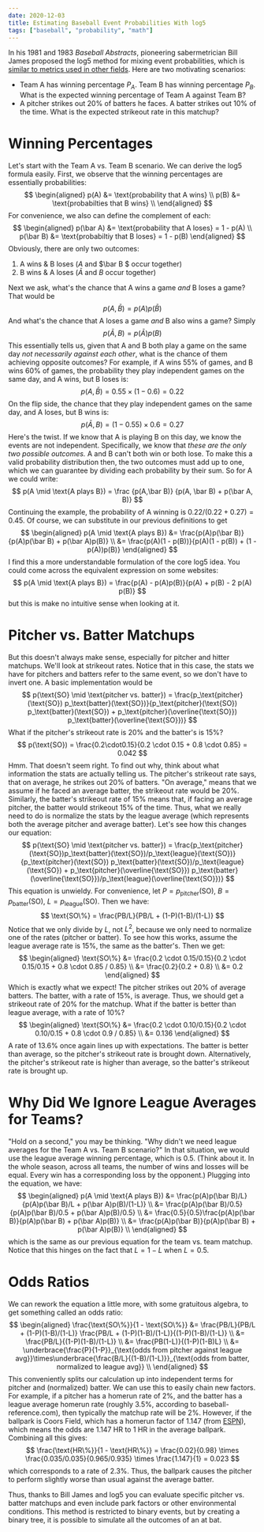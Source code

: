 ```yaml
---
date: 2020-12-03
title: Estimating Baseball Event Probabilities With log5
tags: ["baseball", "probability", "math"]
---
```


In his 1981 and 1983 *Baseball Abstracts*, pioneering sabermetrician Bill James proposed the log5 method for mixing event probabilities, which is [similar to metrics used in other fields](https://angrystatistician.blogspot.com/2013/03/baseball-chess-psychology-and.html). Here are two motivating scenarios:

- Team A has winning percentage $P_A$. Team B has winning percentage $P_B$. What is the expected winning percentage of Team A against Team B?
- A pitcher strikes out 20% of batters he faces. A batter strikes out 10% of the time. What is the expected strikeout rate in this matchup?

# Winning Percentages

Let's start with the Team A vs. Team B scenario. We can derive the log5 formula easily. First, we observe that the winning percentages are essentially probabilities:
$$
\begin{aligned}
p(A) &= \text{probability that A wins} \\
p(B) &= \text{probabilties that B wins} \\
\end{aligned}
$$
 For convenience, we also can define the complement of each:
$$
\begin{aligned}
p(\bar A) &= \text{probability that A loses} = 1 - p(A) \\
p(\bar B) &= \text{probabiltiy that B loses} = 1 - p(B)
\end{aligned}
$$
Obviously, there are only two outcomes:

1. A wins & B loses ($A$ and $\bar B $ occur together)
2. B wins & A loses ($\bar A$ and $B$ occur together)

Next we ask, what's the chance that A wins a game *and* B loses a game? That would be
$$
p(A,\bar B) = p(A)p(\bar B)
$$
And what's the chance that A loses a game *and* B also wins a game? Simply
$$
p(\bar A, B) = p(\bar A)p(B)
$$
This essentially tells us, given that A and B both play a game on the same day *not necessarily against each other*, what is the chance of them achieving opposite outcomes? For example, if A wins 55% of games, and B wins 60% of games, the probability they play independent games on the same day, and A wins, but B loses is:
$$
p(A, \bar B) = 0.55 \times (1 - 0.6) = 0.22
$$
On the flip side, the chance that they play independent games on the same day, and A loses, but B wins is:
$$
p(\bar A, B) = (1 - 0.55) \times 0.6 = 0.27
$$
Here's the twist. If we know that A is playing B on this day, we know the events are not independent. Specifically, we know that *these are the only two possible outcomes.* A and B can't both win or both lose. To make this a valid probability distribution then, the two outcomes must add up to one, which we can guarantee by dividing each probability by their sum. So for A we could write:
$$
p(A \mid \text{A plays B}) = \frac {p(A,\bar B)} {p(A, \bar B) + p(\bar A, B)}
$$
Continuing the example, the probability of A winning is $0.22 / (0.22 + 0.27) = 0.45$. Of course, we can substitute in our previous definitions to get
$$
\begin{aligned}
p(A \mid \text{A plays B}) &= \frac{p(A)p(\bar B)}{p(A)p(\bar B) + p(\bar A)p(B)} \\
&= \frac{p(A)(1 - p(B))}{p(A)(1 - p(B)) + (1 - p(A))p(B)}
\end{aligned}
$$
I find this a more understandable formulation of the core log5 idea. You could come across the equivalent expression on some websites:
$$
p(A \mid \text{A plays B}) = \frac{p(A) - p(A)p(B)}{p(A) + p(B) - 2 p(A) p(B)}
$$
but this is make no intuitive sense when looking at it. 

# Pitcher vs. Batter Matchups

But this doesn't always make sense, especially for pitcher and hitter matchups. We'll look at strikeout rates. Notice that in this case, the stats we have for pitchers and batters refer to the same event, so we don't have to invert one. A basic implementation would be
$$
p(\text{SO} \mid \text{pitcher vs. batter}) = \frac{p_\text{pitcher}(\text{SO}) p_\text{batter}(\text{SO})}{p_\text{pitcher}(\text{SO}) p_\text{batter}(\text{SO}) + p_\text{pitcher}(\overline{\text{SO}}) p_\text{batter}(\overline{\text{SO}})}
$$
What if the pitcher's strikeout rate is 20% and the batter's is 15%?
$$
p(\text{SO}) = \frac{0.2\cdot0.15}{0.2 \cdot 0.15 + 0.8 \cdot 0.85} = 0.042
$$
Hmm. That doesn't seem right. To find out why, think about what information the stats are actually telling us. The pitcher's strikeout rate says, that on average, he strikes out 20% of batters. "On average," means that we assume if he faced an average batter, the strikeout rate would be 20%. Similarly, the batter's strikeout rate of 15% means that, if facing an average pitcher, the batter would strikeout 15% of the time. Thus, what we really need to do is normalize the stats by the league average (which represents both the average pitcher and average batter). Let's see how this changes our equation:
$$
p(\text{SO} \mid \text{pitcher vs. batter}) = \frac{p_\text{pitcher}(\text{SO})p_\text{batter}(\text{SO})/p_\text{league}(\text{SO})}{p_\text{pitcher}(\text{SO}) p_\text{batter}(\text{SO})/p_\text{league}(\text{SO}) + p_\text{pitcher}(\overline{\text{SO}}) p_\text{batter}(\overline{\text{SO}})/p_\text{league}(\overline{\text{SO}})}
$$
This equation is unwieldy. For convenience, let $P = p_\text{pitcher}(\text{SO})$, $B = p_\text{batter}(\text{SO})$, $L = p_\text{league}(\text{SO})$. Then we have:
$$
\text{SO\%} = \frac{PB/L}{PB/L + (1-P)(1-B)/(1-L)}
$$
Notice that we only divide by $L$, not $L^2$, because we only need to normalize one of the rates (pitcher or batter). To see how this works, assume the league average rate is 15%, the same as the batter's. Then we get:
$$
\begin{aligned}
\text{SO\%} &= \frac{0.2 \cdot 0.15/0.15}{0.2 \cdot 0.15/0.15 + 0.8 \cdot 0.85 / 0.85} \\
&= \frac{0.2}{0.2 + 0.8} \\
&= 0.2
\end{aligned}
$$
Which is exactly what we expect! The pitcher strikes out 20% of average batters. The batter, with a rate of 15%, is average. Thus, we should get a strikeout rate of 20% for the matchup. What if the batter is better than league average, with a rate of 10%?
$$
\begin{aligned}
\text{SO\%} &= \frac{0.2 \cdot 0.10/0.15}{0.2 \cdot 0.10/0.15 + 0.8 \cdot 0.9 / 0.85} \\
&= 0.136
\end{aligned}
$$
A rate of 13.6% once again lines up with expectations. The batter is better than average, so the pitcher's strikeout rate is brought down. Alternatively, the pitcher's strikeout rate is higher than average, so the batter's strikeout rate is brought up.

# Why Did We Ignore League Averages for Teams?

"Hold on a second," you may be thinking. "Why didn't we need league averages for the Team A vs. Team B scenario?" In that situation, we would use the league average winning percentage, which is 0.5. (Think about it. In the whole season, across all teams, the number of wins and losses will be equal. Every win has a corresponding loss by the opponent.) Plugging into the equation, we have:
$$
\begin{aligned}
p(A \mid \text{A plays B}) &= \frac{p(A)p(\bar B)/L}{p(A)p(\bar B)/L + p(\bar A)p(B)/(1-L)} \\
&= \frac{p(A)p(\bar B)/0.5}{p(A)p(\bar B)/0.5 + p(\bar A)p(B)/0.5} \\
&= \frac{0.5}{0.5}\frac{p(A)p(\bar B)}{p(A)p(\bar B) + p(\bar A)p(B)} \\
&= \frac{p(A)p(\bar B)}{p(A)p(\bar B) + p(\bar A)p(B)} \\
\end{aligned}
$$
which is the same as our previous equation for the team vs. team matchup. Notice that this hinges on the fact that $L = 1 - L$ when $L = 0.5$. 

# Odds Ratios

We can rework the equation a little more, with some gratuitous algebra, to get something called an odds ratio:
$$
\begin{aligned}
\frac{\text{SO\%}}{1 - \text{SO\%}} &= \frac{PB/L}{PB/L + (1-P)(1-B)/(1-L)} \frac{PB/L + (1-P)(1-B)/(1-L)}{(1-P)(1-B)/(1-L)} \\
&= \frac{PB/L}{(1-P)(1-B)/(1-L)} \\
&= \frac{PB(1-L)}{(1-P)(1-B)L} \\
&= \underbrace{\frac{P}{1-P}}_{\text{odds from pitcher against league avg}}\times\underbrace{\frac{B/L}{(1-B)/(1-L)}}_{\text{odds from batter, normalized to league avg}} \\
\end{aligned}
$$
This conveniently splits our calculation up into independent terms for pitcher and (normalized) batter. We can use this to easily chain new factors. For example, if a pitcher has a homerun rate of 2%, and the batter has a league average homerun rate (roughly 3.5%, according to baseball-reference.com), then typically the matchup rate will be 2%. However, if the ballpark is Coors Field, which has a homerun factor of 1.147 (from [ESPN](http://www.espn.com/mlb/stats/parkfactor/_/sort/HRFactor)), which means the odds are 1.147 HR to 1 HR in the average ballpark. Combining all this gives:
$$
\frac{\text{HR\%}}{1 - \text{HR\%}} = \frac{0.02}{0.98} \times \frac{0.035/0.035}{0.965/0.935} \times \frac{1.147}{1} = 0.023
$$
which corresponds to a rate of 2.3%. Thus, the ballpark causes the pitcher to perform slightly worse than usual against the average batter. 

Thus, thanks to Bill James and log5 you can evaluate specific pitcher vs. batter matchups and even include park factors or other environmental conditions. This method is restricted to binary events, but by creating a binary tree, it is possible to simulate all the outcomes of an at bat.